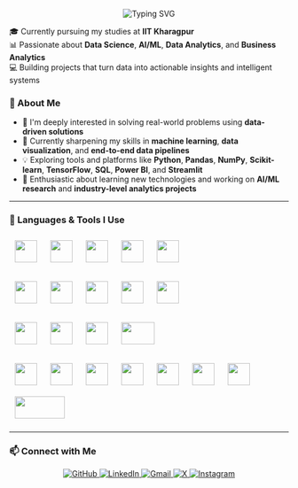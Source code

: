 <!-- Banner with Handshake after Hi -->
<p align="center">
  <img src="https://readme-typing-svg.herokuapp.com?font=Fira+Code&size=28&duration=3000&pause=1000&color=2F80ED&center=true&vCenter=true&width=700&height=80&lines=Hi+👋,+I'm+Kurra+Srinivas" alt="Typing SVG" />
</p>

🎓 Currently pursuing my studies at **IIT Kharagpur**  
📊 Passionate about **Data Science**, **AI/ML**, **Data Analytics**, and **Business Analytics**  
💻 Building projects that turn data into actionable insights and intelligent systems  

### 🚀 About Me
- 👀 I'm deeply interested in solving real-world problems using **data-driven solutions**  
- 🌱 Currently sharpening my skills in **machine learning**, **data visualization**, and **end-to-end data pipelines**  
- 💡 Exploring tools and platforms like **Python**, **Pandas**, **NumPy**, **Scikit-learn**, **TensorFlow**, **SQL**, **Power BI**, and **Streamlit**  
- 🧠 Enthusiastic about learning new technologies and working on **AI/ML research** and **industry-level analytics projects**  

---

### 🧠 Languages & Tools I Use

<!-- Programming Languages -->
<a href="https://www.python.org/" target="_blank"><img src="https://cdn.jsdelivr.net/gh/devicons/devicon/icons/python/python-original.svg" width="40" height="40" style="margin: 10px"/></a>
<a href="https://www.cplusplus.com/" target="_blank"><img src="https://cdn.jsdelivr.net/gh/devicons/devicon/icons/cplusplus/cplusplus-original.svg" width="40" height="40" style="margin: 10px"/></a>
<a href="https://www.cprogramming.com/" target="_blank"><img src="https://cdn.jsdelivr.net/gh/devicons/devicon/icons/c/c-original.svg" width="40" height="40" style="margin: 10px"/></a>
<a href="https://www.mysql.com/" target="_blank"><img src="https://cdn.jsdelivr.net/gh/devicons/devicon/icons/mysql/mysql-original.svg" width="40" height="40" style="margin: 10px"/></a>
<a href="https://www.sqlite.org/index.html" target="_blank"><img src="https://cdn.jsdelivr.net/gh/devicons/devicon/icons/sqlite/sqlite-original.svg" width="40" height="40" style="margin: 10px"/></a>

<!-- ML/AI Frameworks -->
<a href="https://scikit-learn.org/" target="_blank"><img src="https://upload.wikimedia.org/wikipedia/commons/0/05/Scikit_learn_logo_small.svg" width="40" height="40" style="margin: 10px"/></a>
<a href="https://pytorch.org/" target="_blank"><img src="https://cdn.jsdelivr.net/gh/devicons/devicon/icons/pytorch/pytorch-original.svg" width="40" height="40" style="margin: 10px"/></a>
<a href="https://www.tensorflow.org/" target="_blank"><img src="https://cdn.jsdelivr.net/gh/devicons/devicon/icons/tensorflow/tensorflow-original.svg" width="40" height="40" style="margin: 10px"/></a>
<a href="https://keras.io/" target="_blank"><img src="https://upload.wikimedia.org/wikipedia/commons/a/ae/Keras_logo.svg" width="40" height="40" style="margin: 10px"/></a>
<a href="https://huggingface.co/transformers/" target="_blank"><img src="https://huggingface.co/front/assets/huggingface_logo-noborder.svg" width="40" height="40" style="margin: 10px"/></a>

<!-- Libraries -->
<a href="https://numpy.org/" target="_blank"><img src="https://cdn.jsdelivr.net/gh/devicons/devicon/icons/numpy/numpy-original.svg" width="40" height="40" style="margin: 10px"/></a>
<a href="https://pandas.pydata.org/" target="_blank"><img src="https://cdn.jsdelivr.net/gh/devicons/devicon/icons/pandas/pandas-original.svg" width="40" height="40" style="margin: 10px"/></a>
<a href="https://matplotlib.org/" target="_blank"><img src="https://matplotlib.org/_static/logo2_compressed.svg" width="40" height="40" style="margin: 10px"/></a>
<a href="https://seaborn.pydata.org/" target="_blank"><img src="https://seaborn.pydata.org/_static/logo-wide-lightbg.svg" width="60" height="40" style="margin: 10px"/></a>

<!-- Tools & Platforms -->
<a href="https://git-scm.com/" target="_blank"><img src="https://cdn.jsdelivr.net/gh/devicons/devicon/icons/git/git-original.svg" width="40" height="40" style="margin: 10px"/></a>
<a href="https://code.visualstudio.com/" target="_blank"><img src="https://cdn.jsdelivr.net/gh/devicons/devicon/icons/vscode/vscode-original.svg" width="40" height="40" style="margin: 10px"/></a>
<a href="https://jupyter.org/" target="_blank"><img src="https://cdn.jsdelivr.net/gh/devicons/devicon/icons/jupyter/jupyter-original-wordmark.svg" width="40" height="40" style="margin: 10px"/></a>
<a href="https://powerbi.microsoft.com/" target="_blank"><img src="https://upload.wikimedia.org/wikipedia/commons/c/cf/New_Power_BI_Logo.svg" width="40" height="40" style="margin: 10px"/></a>
<a href="https://www.docker.com/" target="_blank"><img src="https://cdn.jsdelivr.net/gh/devicons/devicon/icons/docker/docker-original.svg" width="40" height="40" style="margin: 10px"/></a>
<a href="https://colab.research.google.com/" target="_blank"><img src="https://colab.research.google.com/img/colab_favicon_256px.png" width="40" height="40" style="margin: 10px"/></a>
<a href="https://www.kaggle.com/" target="_blank"><img src="https://cdn.jsdelivr.net/gh/devicons/devicon/icons/kaggle/kaggle-original.svg" width="40" height="40" style="margin: 10px"/></a>
<a href="https://streamlit.io/" target="_blank"><img src="https://streamlit.io/images/brand/streamlit-logo-secondary-colormark-darktext.svg" width="90" height="40" style="margin: 10px"/></a>
</p>

---

### 📫 **Connect with Me**
<p align="center">
  <a href="https://github.com/Kurra-Srinivas" target="_blank">
    <img src="https://img.shields.io/badge/GitHub-100000?style=for-the-badge&logo=github&logoColor=white" alt="GitHub"/>
  </a>
  <a href="https://www.linkedin.com/in/kurra-srinivas-31727420b/" target="_blank">
    <img src="https://img.shields.io/badge/LinkedIn-0077B5?style=for-the-badge&logo=linkedin&logoColor=white" alt="LinkedIn"/>
  </a>
  <a href="mailto:srinivaskurra886@gmail.com" target="_blank">
    <img src="https://img.shields.io/badge/Gmail-D14836?style=for-the-badge&logo=gmail&logoColor=white" alt="Gmail"/>
  </a>
  <a href="https://x.com/KURRASRINIVAS14" target="_blank">
    <img src="https://img.shields.io/badge/X-000000?style=for-the-badge&logo=x&logoColor=white" alt="X"/>
  </a>
  <a href="https://www.instagram.com/_srinivas.kurra/profilecard/" target="_blank">
    <img src="https://img.shields.io/badge/Instagram-E4405F?style=for-the-badge&logo=instagram&logoColor=white" alt="Instagram"/>
  </a>
</p>
